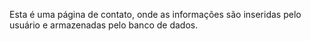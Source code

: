 Esta é uma página de contato, onde as informações são inseridas pelo usuário e armazenadas pelo banco de dados.